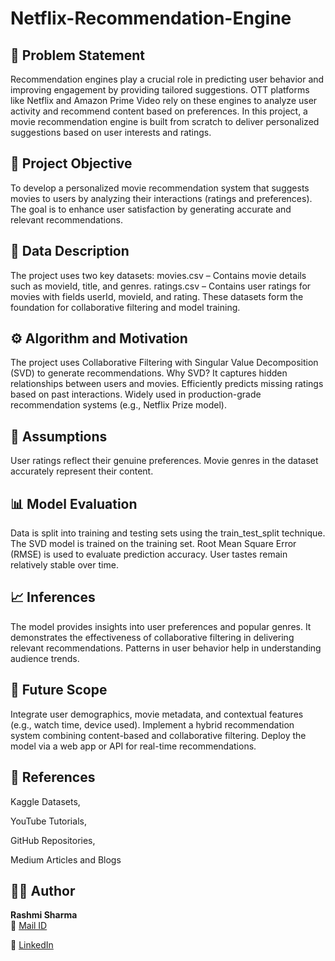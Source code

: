 # Netflix-Recommendation-Engine
## 📌 Problem Statement
Recommendation engines play a crucial role in predicting user behavior and improving engagement by providing tailored suggestions. 
OTT platforms like Netflix and Amazon Prime Video rely on these engines to analyze user activity and recommend content based on preferences.
In this project, a movie recommendation engine is built from scratch to deliver personalized suggestions based on user interests and ratings.

## 🎯 Project Objective
To develop a personalized movie recommendation system that suggests movies to users by analyzing their interactions (ratings and preferences). 
The goal is to enhance user satisfaction by generating accurate and relevant recommendations.

## 🧾 Data Description
The project uses two key datasets:
movies.csv – Contains movie details such as movieId, title, and genres.
ratings.csv – Contains user ratings for movies with fields userId, movieId, and rating.
These datasets form the foundation for collaborative filtering and model training.

## ⚙️ Algorithm and Motivation
The project uses Collaborative Filtering with Singular Value Decomposition (SVD) to generate recommendations.
Why SVD?
It captures hidden relationships between users and movies.
Efficiently predicts missing ratings based on past interactions.
Widely used in production-grade recommendation systems (e.g., Netflix Prize model).

## 🧠 Assumptions
User ratings reflect their genuine preferences.
Movie genres in the dataset accurately represent their content.

## 📊 Model Evaluation
Data is split into training and testing sets using the train_test_split technique.
The SVD model is trained on the training set.
Root Mean Square Error (RMSE) is used to evaluate prediction accuracy.
User tastes remain relatively stable over time.

## 📈 Inferences
The model provides insights into user preferences and popular genres.
It demonstrates the effectiveness of collaborative filtering in delivering relevant recommendations.
Patterns in user behavior help in understanding audience trends.

## 🚀 Future Scope
Integrate user demographics, movie metadata, and contextual features (e.g., watch time, device used).
Implement a hybrid recommendation system combining content-based and collaborative filtering.
Deploy the model via a web app or API for real-time recommendations.

## 🧾 References
Kaggle Datasets,

YouTube Tutorials,

GitHub Repositories,

Medium Articles and Blogs

## 👩‍💻 Author
**Rashmi Sharma**  
📧 [Mail ID](rashusharma007@gmail.com)

🔗 [LinkedIn](www.linkedin.com/in/rashmi-sharma-11nv91)
